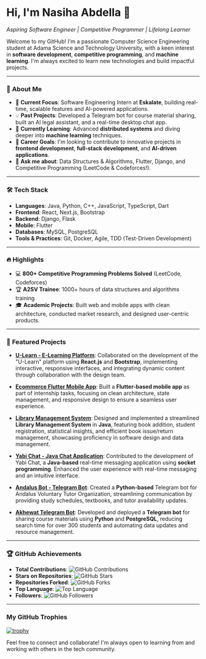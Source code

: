 # Hi, I'm Nasiha Abdella 👋
*Aspiring Software Engineer | Competitive Programmer | Lifelong Learner*

Welcome to my GitHub! I'm a passionate Computer Science Engineering student at Adama Science and Technology University, with a keen interest in **software development**, **competitive programming**, and **machine learning**. I'm always excited to learn new technologies and build impactful projects.

---

### 🚀 **About Me**
- 🔭 **Current Focus**: Software Engineering Intern at **Eskalate**, building real-time, scalable features and AI-powered applications.
- 💡 **Past Projects**: Developed a Telegram bot for course material sharing, built an AI legal assistant, and a real-time desktop chat app.
- 🌱 **Currently Learning**: Advanced **distributed systems** and diving deeper into **machine learning** techniques.
- 💼 **Career Goals**: I'm looking to contribute to innovative projects in **frontend development**, **full-stack development**, and **AI-driven applications**.
- 💬 **Ask me about**: Data Structures & Algorithms, Flutter, Django, and Competitive Programming (LeetCode & Codeforces!).

---

### 🛠 **Tech Stack**
- **Languages**: Java, Python, C++, JavaScript, TypeScript, Dart
- **Frontend**: React, Next.js, Bootstrap
- **Backend**: Django, Flask
- **Mobile**: Flutter
- **Databases**: MySQL, PostgreSQL
- **Tools & Practices**: Git, Docker, Agile, TDD (Test-Driven Development)

---

### 🔥 **Highlights**
- 💻 **800+ Competitive Programming Problems Solved** (LeetCode, Codeforces)
- 🏆 **A2SV Trainee**: 1000+ hours of data structures and algorithms training
- 🎓 **Academic Projects**: Built web and mobile apps with clean architecture, conducted market research, and designed user-centric products.

---

### 🌟 **Featured Projects**
- [**U-Learn - E-Learning Platform**](https://github.com/abel12-tech/u-learn): Collaborated on the development of the "U-Learn" platform using **React.js** and **Bootstrap**, implementing interactive, responsive interfaces, and integrating dynamic content through collaboration with the design team.

- [**Ecommerce Flutter Mobile App**](https://github.com/muniab047/2024-internship-mobile-tasks/tree/main/product-3/task_6): Built a **Flutter-based mobile app** as part of internship tasks, focusing on clean architecture, state management, and responsive design to ensure a seamless user experience.
  
- [**Library Management System**](https://github.com/muniab047/Library-managment-system): Designed and implemented a streamlined **Library Management System** in **Java**, featuring book addition, student registration, statistical insights, and efficient book issue/return management, showcasing proficiency in software design and data management.

- [**Yabi Chat - Java Chat Application**](https://github.com/muniab047/Yabi-Chat-Application): Contributed to the development of Yabi Chat, a **Java-based** real-time messaging application using **socket programming**. Enhanced the user experience with real-time messaging and an intuitive interface.

- [**Andalus Bot - Telegram Bot**](https://github.com/muniab047/andalus-telegram-bot-vercel): Created a **Python-based** Telegram bot for Andalus Voluntary Tutor Organization, streamlining communication by providing study schedules, textbooks, and tutor availability updates.

- [**Akhewat Telegram Bot**](https://github.com/muniab047/Jemea-academics-sector-bot-): Developed and deployed a **Telegram bot** for sharing course materials using **Python** and **PostgreSQL**, reducing search time for over 300 students and automating data updates and resource management.

---

### 🏆 **GitHub Achievements**

- **Total Contributions**: ![GitHub Contributions](https://img.shields.io/badge/dynamic/json?color=green&label=contributions&query=contributions&url=https://api.github.com/users/muniab047)
- **Stars on Repositories**: ![GitHub Stars](https://img.shields.io/github/stars/muniab047?style=social)
- **Repositories Forked**: ![GitHub Forks](https://img.shields.io/github/forks/muniab047?style=social)
- **Top Language**: ![Top Language](https://img.shields.io/github/languages/top/muniab047/Yabi-Chat-Application)
- **Followers**: ![GitHub Followers](https://img.shields.io/github/followers/muniab047?style=social)

---

### **My GitHub Trophies**
[![trophy](https://github-profile-trophy.vercel.app/?username=muniab047&theme=onedark)](https://github.com/ryo-ma/github-profile-trophy)



Feel free to connect and collaborate! I'm always open to learning from and working with others in the tech community.
